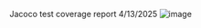 Jacoco test coverage report 4/13/2025
![image](https://github.com/user-attachments/assets/bf3a6f4c-8907-414a-867a-6e7cf0394715)
